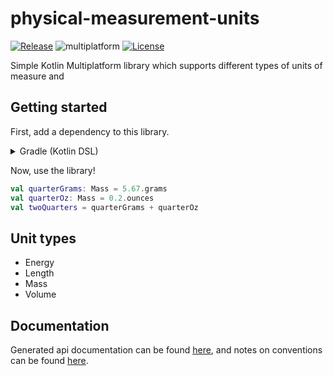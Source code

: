 # physical-measurement-units

[![Release](https://img.shields.io/maven-central/v/io.github.john-tuesday/measure?logo=Sonatype&labelColor=white&logoColor=black&style=flat-square)](https://central.sonatype.com/search?q=measure&namespace=io.github.john-tuesday)
![multiplatform](https://img.shields.io/badge/kotlin-multiplatform-7F52FF?logo=Kotlin&labelColor=white&style=flat-square)
[![License](https://img.shields.io/github/license/John-Tuesday/physical-measurement-units?logo=Open-Source-Initiative&labelColor=white&style=flat-square)](LICENSE)

Simple Kotlin Multiplatform library which supports different types of units of measure and

## Getting started

First, add a dependency to this library.

<details>

<summary>Gradle (Kotlin DSL)</summary>

```kotlin
// build.gradle.kts

dependencies {
    implementation("io.github.john-tuesday:measure:$version")

    // Optional, adds test fixtures
    testImplementation("io.github.john-tuesday:measure-test:$version")
}
```

</details>

Now, use the library!

```kotlin
val quarterGrams: Mass = 5.67.grams
val quarterOz: Mass = 0.2.ounces
val twoQuarters = quarterGrams + quarterOz
```

## Unit types

* Energy
* Length
* Mass
* Volume

## Documentation

Generated api documentation can be
found [here](https://john-tuesday.github.io/physical-measurement-units/documentation/), and notes on conventions can be
found [here](CONVENTION.md).
